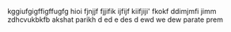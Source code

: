kggiufgigffigffugfg
hioi
fjnjjf
fjjifik
ijfijf
kiifjiji'
fkokf
ddimjmfi
jimm
zdhcvukbkfb
akshat parikh
d
ed
e
des
d
ewd
we
dew
parate prem